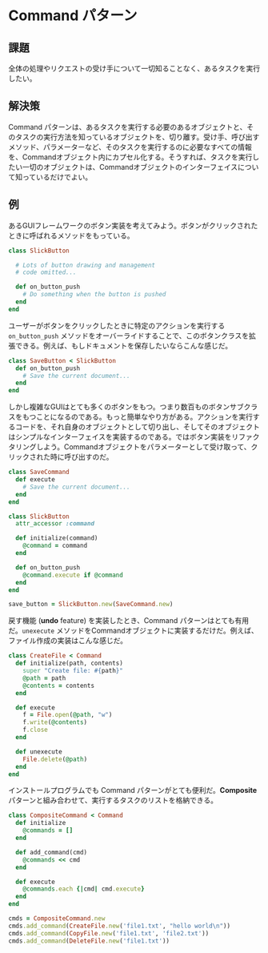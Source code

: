 # Command パターン

## 課題
全体の処理やリクエストの受け手について一切知ることなく、あるタスクを実行したい。

## 解決策
Command パターンは、あるタスクを実行する必要のあるオブジェクトと、そのタスクの実行方法を知っているオブジェクトを、切り離す。受け手、呼び出すメソッド、パラメーターなど、そのタスクを実行するのに必要なすべての情報を、Commandオブジェクト内にカプセル化する。そうすれば、タスクを実行したい一切のオブジェクトは、Commandオブジェクトのインターフェイスについて知っているだけでよい。

## 例
あるGUIフレームワークのボタン実装を考えてみよう。ボタンがクリックされたときに呼ばれるメソッドをもっている。

```ruby
class SlickButton

  # Lots of button drawing and management
  # code omitted...

  def on_button_push
    # Do something when the button is pushed
  end
end
```

ユーザーがボタンをクリックしたときに特定のアクションを実行する `on_button_push` メソッドをオーバーライドすることで、このボタンクラスを拡張できる。例えば、もしドキュメントを保存したいならこんな感じだ。

```ruby
class SaveButton < SlickButton
  def on_button_push
    # Save the current document...
  end
end
```

しかし複雑なGUIはとても多くのボタンをもつ。つまり数百ものボタンサブクラスをもつことになるのである。もっと簡単なやり方がある。アクションを実行するコードを、それ自身のオブジェクトとして切り出し、そしてそのオブジェクトはシンプルなインターフェイスを実装するのである。ではボタン実装をリファクタリングしよう。Commandオブジェクトをパラメーターとして受け取って、クリックされた時に呼び出すのだ。

```ruby
class SaveCommand
  def execute
    # Save the current document...
  end
end

class SlickButton
  attr_accessor :command

  def initialize(command)
    @command = command
  end

  def on_button_push
    @command.execute if @command
  end
end

save_button = SlickButton.new(SaveCommand.new)
```

戻す機能 (**undo** feature) を実装したとき、Command パターンはとても有用だ。`unexecute` メソッドをCommandオブジェクトに実装するだけだ。例えば、ファイル作成の実装はこんな感じだ。

```ruby
class CreateFile < Command
  def initialize(path, contents)
    super "Create file: #{path}"
    @path = path
    @contents = contents
  end

  def execute
    f = File.open(@path, "w")
    f.write(@contents)
    f.close
  end

  def unexecute
    File.delete(@path)
  end
end
```

インストールプログラムでも Command パターンがとても便利だ。**Composite** パターンと組み合わせて、実行するタスクのリストを格納できる。

```ruby
class CompositeCommand < Command
  def initialize
    @commands = []
  end

  def add_command(cmd)
    @commands << cmd
  end

  def execute
    @commands.each {|cmd| cmd.execute}
  end
end

cmds = CompositeCommand.new
cmds.add_command(CreateFile.new('file1.txt', "hello world\n"))
cmds.add_command(CopyFile.new('file1.txt', 'file2.txt'))
cmds.add_command(DeleteFile.new('file1.txt'))
```
